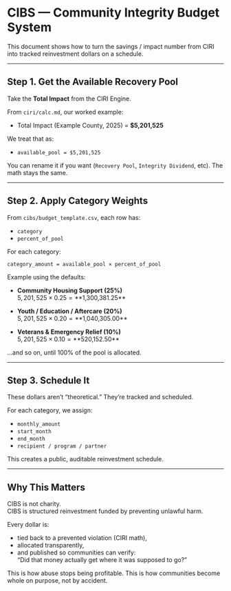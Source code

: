# CIBS — Community Integrity Budget System

This document shows how to turn the savings / impact number from CIRI into tracked reinvestment dollars on a schedule.

---

## Step 1. Get the Available Recovery Pool

Take the **Total Impact** from the CIRI Engine.

From `ciri/calc.md`, our worked example:

- Total Impact (Example County, 2025) = **$5,201,525**

We treat that as:

- `available_pool = $5,201,525`

You can rename it if you want (`Recovery Pool`, `Integrity Dividend`, etc). The math stays the same.

---

## Step 2. Apply Category Weights

From `cibs/budget_template.csv`, each row has:
- `category`
- `percent_of_pool`

For each category:

`category_amount = available_pool × percent_of_pool`

Example using the defaults:

- **Community Housing Support (25%)**  
  $5,201,525 × 0.25 = **$1,300,381.25**

- **Youth / Education / Aftercare (20%)**  
  $5,201,525 × 0.20 = **$1,040,305.00**

- **Veterans & Emergency Relief (10%)**  
  $5,201,525 × 0.10 = **$520,152.50**

…and so on, until 100% of the pool is allocated.

---

## Step 3. Schedule It

These dollars aren’t “theoretical.” They’re tracked and scheduled.

For each category, we assign:
- `monthly_amount`
- `start_month`
- `end_month`
- `recipient / program / partner`

This creates a public, auditable reinvestment schedule.

---

## Why This Matters

CIBS is not charity.  
CIBS is structured reinvestment funded by preventing unlawful harm.

Every dollar is:
- tied back to a prevented violation (CIRI math),  
- allocated transparently,  
- and published so communities can verify:  
  “Did that money actually get where it was supposed to go?”

This is how abuse stops being profitable.
This is how communities become whole on purpose, not by accident.
